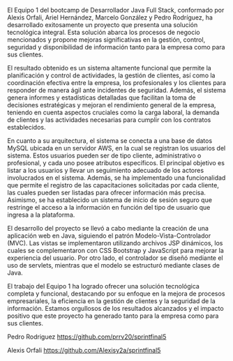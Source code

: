 El Equipo 1 del bootcamp de Desarrollador Java Full Stack, conformado por Alexis Orfali, Ariel Hernández, Marcelo González y Pedro Rodríguez, ha desarrollado exitosamente un proyecto que presenta una solución tecnológica integral. Esta solución abarca los procesos de negocio mencionados y propone mejoras significativas en la gestión, control, seguridad y disponibilidad de información tanto para la empresa como para sus clientes.

El resultado obtenido es un sistema altamente funcional que permite la planificación y control de actividades, la gestión de clientes, así como la coordinación efectiva entre la empresa, los profesionales y los clientes para responder de manera ágil ante incidentes de seguridad. Además, el sistema genera informes y estadísticas detalladas que facilitan la toma de decisiones estratégicas y mejoran el rendimiento general de la empresa, teniendo en cuenta aspectos cruciales como la carga laboral, la demanda de clientes y las actividades necesarias para cumplir con los contratos establecidos.

En cuanto a su arquitectura, el sistema se conecta a una base de datos MySQL ubicada en un servidor AWS, en la cual se registran los usuarios del sistema. Estos usuarios pueden ser de tipo cliente, administrativo o profesional, y cada uno posee atributos específicos. El principal objetivo es listar a los usuarios y llevar un seguimiento adecuado de los actores involucrados en el sistema. Además, se ha implementado una funcionalidad que permite el registro de las capacitaciones solicitadas por cada cliente, las cuales pueden ser listadas para ofrecer información más precisa. Asimismo, se ha establecido un sistema de inicio de sesión seguro que restringe el acceso a la información en función del tipo de usuario que ingresa a la plataforma.

El desarrollo del proyecto se llevó a cabo mediante la creación de una aplicación web en Java, siguiendo el patrón Modelo-Vista-Controlador (MVC). Las vistas se implementaron utilizando archivos JSP dinámicos, los cuales se complementaron con CSS Bootstrap y JavaScript para mejorar la experiencia del usuario. Por otro lado, el controlador se diseñó mediante el uso de servlets, mientras que el modelo se estructuró mediante clases de Java.

El trabajo del Equipo 1 ha logrado ofrecer una solución tecnológica completa y funcional, destacando por su enfoque en la mejora de procesos empresariales, la eficiencia en la gestión de clientes y la seguridad de la información. Estamos orgullosos de los resultados alcanzados y el impacto positivo que este proyecto ha generado tanto para la empresa como para sus clientes.

Pedro Rodriguez https://github.com/prrv20/sprintfinal5

Alexis Orfali https://github.com/Alexisy2a/sprintfinal5

 

